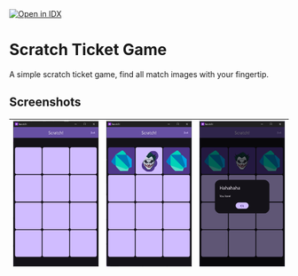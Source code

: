 <a href="https://idx.google.com/import?url=https%3A%2F%2Fgithub.com%2Fanoochit%2Fscratch_ticket">
  <picture>
    <source media="(prefers-color-scheme: dark)" srcset="https://cdn.idx.dev/btn/open_dark_20.svg">
    <source media="(prefers-color-scheme: light)" srcset="https://cdn.idx.dev/btn/open_light_20.svg">
    <img height="20" alt="Open in IDX" src="https://cdn.idx.dev/btn/open_purple_20.svg">
  </picture>
</a>

# Scratch Ticket Game

A simple scratch ticket game, find all match images with your fingertip.

## Screenshots

| ![](/screenshots/screenshot01.png) | ![](/screenshots/screenshot02.png) | ![](/screenshots/screenshot03.png) |
| ---------------------------------- | ---------------------------------- | ---------------------------------- |
